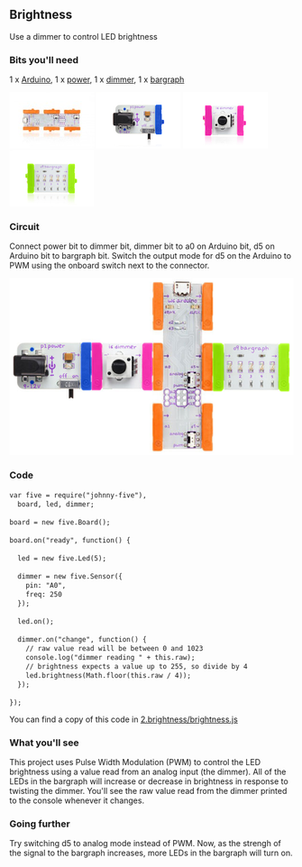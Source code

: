## Brightness

Use a dimmer to control LED brightness

### Bits you'll need

1 x [Arduino](http://littlebits.cc/bits/arduino), 1 x [power](http://littlebits.cc/bits/littlebits-power), 1 x [dimmer](http://littlebits.cc/bits/dimmer), 1 x [bargraph](http://littlebits.cc/bits/bargraph)

![image](../images/arduino.jpg)
![image](../images/power.jpg)
![image](../images/dimmer.jpg)
![image](../images/bargraph.jpg)

### Circuit

Connect power bit to dimmer bit, dimmer bit to a0 on Arduino bit, d5 on Arduino bit to bargraph bit. Switch the output mode for d5 on the Arduino to PWM using the onboard switch next to the connector.

![image](../images/pulse_twist.jpg)

### Code

    var five = require("johnny-five"),
      board, led, dimmer;

    board = new five.Board();

    board.on("ready", function() {
      
      led = new five.Led(5);

      dimmer = new five.Sensor({
        pin: "A0",
        freq: 250
      });
      
      led.on();

      dimmer.on("change", function() {
        // raw value read will be between 0 and 1023
        console.log("dimmer reading " + this.raw);
        // brightness expects a value up to 255, so divide by 4
        led.brightness(Math.floor(this.raw / 4));
      });

    });

You can find a copy of this code in [2.brightness/brightness.js](./brightness.js)

### What you'll see

This project uses Pulse Width Modulation (PWM) to control the LED brightness using a value read from an analog input (the dimmer). All of the LEDs in the bargraph will increase or decrease in brightness in response to twisting the dimmer. You'll see the raw value read from the dimmer printed to the console whenever it changes.

### Going further

Try switching d5 to analog mode instead of PWM. Now, as the strengh of the signal to the bargraph increases, more LEDs in the bargraph will turn on. 